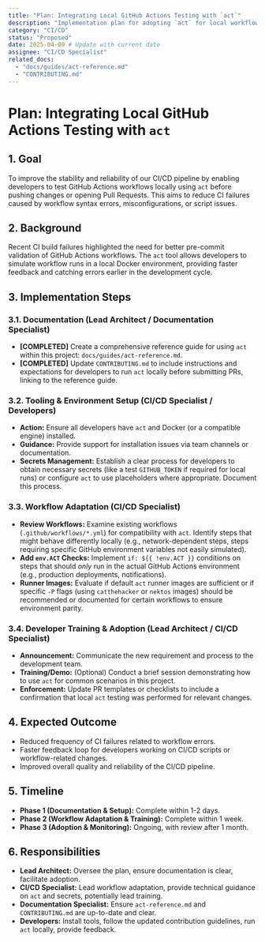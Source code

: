 ```yaml
---
title: "Plan: Integrating Local GitHub Actions Testing with `act`"
description: "Implementation plan for adopting `act` for local workflow testing to improve CI stability."
category: "CI/CD"
status: "Proposed"
date: 2025-04-09 # Update with current date
assignee: "CI/CD Specialist"
related_docs:
  - "docs/guides/act-reference.md"
  - "CONTRIBUTING.md"
---
```


# Plan: Integrating Local GitHub Actions Testing with `act`

## 1. Goal

To improve the stability and reliability of our CI/CD pipeline by enabling developers to test GitHub Actions workflows locally using `act` before pushing changes or opening Pull Requests. This aims to reduce CI failures caused by workflow syntax errors, misconfigurations, or script issues.

## 2. Background

Recent CI build failures highlighted the need for better pre-commit validation of GitHub Actions workflows. The `act` tool allows developers to simulate workflow runs in a local Docker environment, providing faster feedback and catching errors earlier in the development cycle.

## 3. Implementation Steps

### 3.1. Documentation (Lead Architect / Documentation Specialist)

*   **[COMPLETED]** Create a comprehensive reference guide for using `act` within this project: `docs/guides/act-reference.md`.
*   **[COMPLETED]** Update `CONTRIBUTING.md` to include instructions and expectations for developers to run `act` locally before submitting PRs, linking to the reference guide.

### 3.2. Tooling & Environment Setup (CI/CD Specialist / Developers)

*   **Action:** Ensure all developers have `act` and Docker (or a compatible engine) installed.
*   **Guidance:** Provide support for installation issues via team channels or documentation.
*   **Secrets Management:** Establish a clear process for developers to obtain necessary secrets (like a test `GITHUB_TOKEN` if required for local runs) or configure `act` to use placeholders where appropriate. Document this process.

### 3.3. Workflow Adaptation (CI/CD Specialist)

*   **Review Workflows:** Examine existing workflows (`.github/workflows/*.yml`) for compatibility with `act`. Identify steps that might behave differently locally (e.g., network-dependent steps, steps requiring specific GitHub environment variables not easily simulated).
*   **Add `env.ACT` Checks:** Implement `if: ${{ !env.ACT }}` conditions on steps that should *only* run in the actual GitHub Actions environment (e.g., production deployments, notifications).
*   **Runner Images:** Evaluate if default `act` runner images are sufficient or if specific `-P` flags (using `catthehacker` or `nektos` images) should be recommended or documented for certain workflows to ensure environment parity.

### 3.4. Developer Training & Adoption (Lead Architect / CI/CD Specialist)

*   **Announcement:** Communicate the new requirement and process to the development team.
*   **Training/Demo:** (Optional) Conduct a brief session demonstrating how to use `act` for common scenarios in this project.
*   **Enforcement:** Update PR templates or checklists to include a confirmation that local `act` testing was performed for relevant changes.

## 4. Expected Outcome

*   Reduced frequency of CI failures related to workflow errors.
*   Faster feedback loop for developers working on CI/CD scripts or workflow-related changes.
*   Improved overall quality and reliability of the CI/CD pipeline.

## 5. Timeline

*   **Phase 1 (Documentation & Setup):** Complete within 1-2 days.
*   **Phase 2 (Workflow Adaptation & Training):** Complete within 1 week.
*   **Phase 3 (Adoption & Monitoring):** Ongoing, with review after 1 month.

## 6. Responsibilities

*   **Lead Architect:** Oversee the plan, ensure documentation is clear, facilitate adoption.
*   **CI/CD Specialist:** Lead workflow adaptation, provide technical guidance on `act` and secrets, potentially lead training.
*   **Documentation Specialist:** Ensure `act-reference.md` and `CONTRIBUTING.md` are up-to-date and clear.
*   **Developers:** Install tools, follow the updated contribution guidelines, run `act` locally, provide feedback.